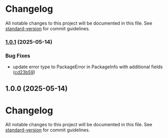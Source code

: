 # Changelog

All notable changes to this project will be documented in this file. See [standard-version](https://github.com/conventional-changelog/standard-version) for commit guidelines.

### [1.0.1](https://github.com/flaviodelgrosso/npms-sdk/compare/v1.0.0...v1.0.1) (2025-05-14)


### Bug Fixes

* update error type to PackageError in PackageInfo with additional fields ([cd23b59](https://github.com/flaviodelgrosso/npms-sdk/commit/cd23b59a7fb875f882339b31e4eb4b4b3c4007db))

## 1.0.0 (2025-05-14)

# Changelog

All notable changes to this project will be documented in this file. See [standard-version](https://github.com/conventional-changelog/standard-version) for commit guidelines.
